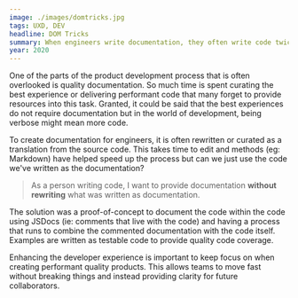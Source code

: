 ```yaml
---
image: ./images/domtricks.jpg
tags: UXD, DEV
headline: DOM Tricks
summary: When engineers write documentation, they often write code twice. Once as inert documentation and again as executable code. This project aims to surface the real comments and code together as the final documentation. This is also a home for useful techniques I find in front-end development.
year: 2020
---
```

One of the parts of the product development process that is often overlooked is quality documentation. So much time is spent curating the best experience or delivering performant code that many forget to provide resources into this task. Granted, it could be said that the best experiences do not require documentation but in the world of development, being verbose might mean more code.

To create documentation for engineers, it is often rewritten or curated as a translation from the source code. This takes time to edit and methods (eg: Markdown) have helped speed up the process but can we just use the code we've written as the documentation?

> As a person writing code, I want to provide documentation **without rewriting** what was written as documentation.

The solution was a proof-of-concept to document the code within the code using JSDocs (ie: comments that live with the code) and having a process that runs to combine the commented documentation with the code itself. Examples are written as testable code to provide quality code coverage.

Enhancing the developer experience is important to keep focus on when creating performant quality products. This allows teams to move fast without breaking things and instead providing clarity for future collaborators.